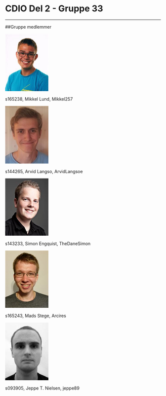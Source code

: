 # CDIO Del 2 - Gruppe 33
-----------------------------------

##Gruppe medlemmer

![s165238](./picture/groupPictures/s165238.png)

s165238, Mikkel Lund, Mikkel257

![s144265](./picture/groupPictures/s144265.png)

s144265, Arvid Langso, ArvidLangsoe

![s143233](./picture/groupPictures/s143233.png)

s143233, Simon Engquist, TheDaneSimon

![s165243](./picture/groupPictures/s165243.png)

s165243, Mads Stege, Arcires

![s093905](./picture/groupPictures/s093905.png)

s093905, Jeppe T. Nielsen, jeppe89
